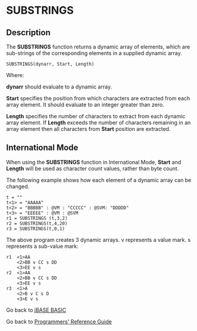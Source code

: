 # SUBSTRINGS

<PageHeader />

## Description

The **SUBSTRINGS** function returns a dynamic array of elements, which are sub-strings of the corresponding elements in a supplied dynamic array.

```
SUBSTRINGS(dynarr, Start, Length)
```

Where:

**dynarr** should evaluate to a dynamic array.

**Start** specifies the position from which characters are extracted from each array element. It should evaluate to an integer greater than zero.

**Length** specifies the number of characters to extract from each dynamic array element. If **Length** exceeds the number of characters remaining in an array element then all characters from **Start** position are extracted.

## International Mode

When using the **SUBSTRINGS** function in International Mode, **Start** and **Length** will be used as character count values, rather than byte count.

The following example shows how each element of a dynamic array can be changed.

```
t = ""
t<1> = "AAAAA"
t<2> = "BBBBB" : @VM : "CCCCC" : @SVM: "DDDDD"
t<3> = "EEEEE" : @VM : @SVM
r1 = SUBSTRINGS (t,3,2)
r2 = SUBSTRINGS(t,4,20)
r3 = SUBSTRINGS(t,0,1)
```

The above program creates 3 dynamic arrays. v represents a value mark. s represents a sub-value mark:

```
r1  <1>AA
    <2>BB v CC s DD
    <3>EE v s  
r2  <1>AA
    <2>BB v CC s DD
    <3>EE v s  
r3  <1>A
    <2>B v C s D
    <3>E v s
```

Go back to [jBASE BASIC](./../README.md)

Go back to [Programmers' Reference Guide](./../../reference-guides/jbc/README.md)

  
<PageFooter />
